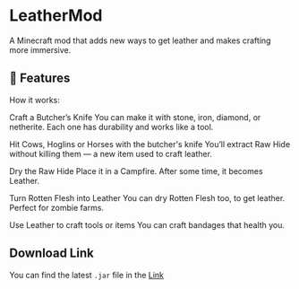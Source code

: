 # LeatherMod

A Minecraft mod that adds new ways to get leather and makes crafting more immersive.

## 🔧 Features

How it works:

Craft a Butcher’s Knife
You can make it with stone, iron, diamond, or netherite. Each one has durability and works like a tool.

Hit Cows, Hoglins or Horses with the butcher's knife
You’ll extract Raw Hide without killing them — a new item used to craft leather.

Dry the Raw Hide
Place it in a Campfire. After some time, it becomes Leather.

Turn Rotten Flesh into Leather
You can dry Rotten Flesh too, to get leather. Perfect for zombie farms.

Use Leather to craft tools or items
You can craft bandages that health you.

## Download Link

You can find the latest `.jar` file in the [Link](https://legacy.curseforge.com/minecraft/mc-mods/leathermod)
